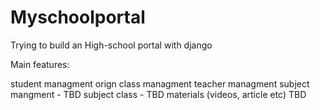 # Myschoolportal


Trying to build an High-school portal with django

Main features:

student managment
orign class managment
teacher managment
subject mangment  - TBD
subject class - TBD
materials (videos, article etc) TBD


